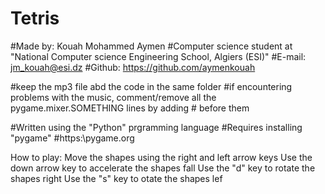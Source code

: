 # Tetris
#Made by: Kouah Mohammed Aymen
#Computer science student at "National Computer science Engineering School, Algiers (ESI)"
#E-mail: jm_kouah@esi.dz
#Github: https://github.com/aymenkouah

#keep the mp3 file abd the code in the same folder
#if encountering problems with the music, comment/remove all the pygame.mixer.SOMETHING lines by adding # before them

#Written using the "Python" prgramming language
#Requires installing "pygame" 
#https:\\pygame.org

How to play:
  Move the shapes using the right and left arrow keys
  Use the down arrow key to accelerate the shapes fall
  Use the "d" key to rotate the shapes right
  Use the "s" key to otate the shapes lef
